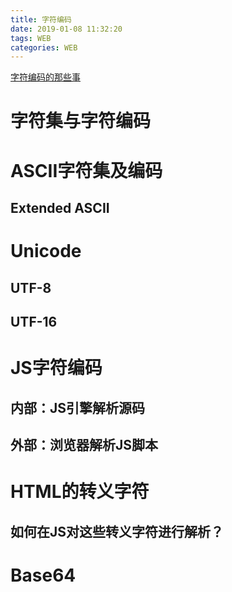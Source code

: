```yaml
---
title: 字符编码
date: 2019-01-08 11:32:20
tags: WEB
categories: WEB
---
```

[字符编码的那些事](https://segmentfault.com/a/1190000009560472)
# 字符集与字符编码
# ASCII字符集及编码
## Extended ASCII
# Unicode
## UTF-8
## UTF-16
# JS字符编码
## 内部：JS引擎解析源码
## 外部：浏览器解析JS脚本
# HTML的转义字符
## 如何在JS对这些转义字符进行解析？
# Base64


